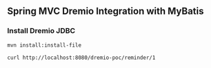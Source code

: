 ## Spring MVC Dremio Integration with MyBatis


### Install Dremio JDBC
```bash
mvn install:install-file
```

```bash
curl http://localhost:8080/dremio-poc/reminder/1
```

